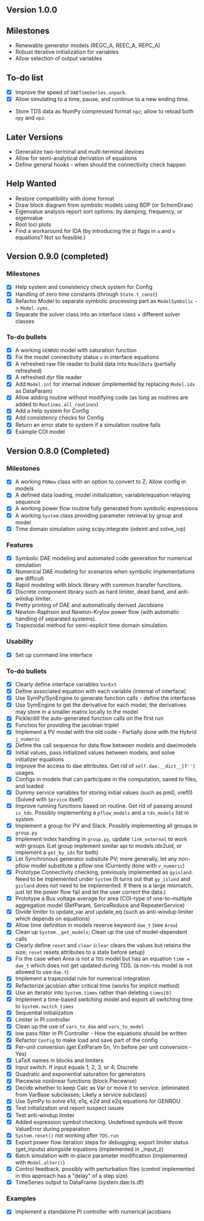 ## Version 1.0.0

## Milestones
*   Renewable generator models (REGC_A, REEC_A, REPC_A)
*   Robust iterative initialization for variables
*   Allow selection of output variables

## To-do list
- [x] Improve the speed of `DAETimeSeries.unpack`.
- [x] Allow simulating to a time, pause, and continue to a new ending time.
*   Store TDS data as NumPy compressed format `npz`; allow to reload both `npy` and `npz`.

## Later Versions
*   Generalize two-terminal and multi-terminal devices
*   Allow for semi-analytical derivation of equations
*   Define general hooks - when should the connectivity check happen

## Help Wanted
*   Restore compatibility with dome format
*   Draw block diagram from symbolic models using BDP (or SchemDraw)
*   Eigenvalue analysis report sort options: by damping, frequency, or eigenvalue
*   Root loci plots
*   Find a workaround for IDA (by introducing the zi flags in `a` and `v` equations? Not so feasible.)

## Version 0.9.0 (completed)

### Milestones
- [x] Help system and consistency check system for Config
- [x] Handling of zero time constants (through `State.t_const`)
- [x] Refactor Model to separate symbolic processing part as `ModelSymbolic` -> `Model.syms`.
- [x] Separate the solver class into an interface class + different solver classes

### To-do bullets
- [x] A working `GENROU` model with saturation function
- [x] Fix the model connectivity status `u` in interface equations
- [x] A refreshed raw file reader to build data into `ModelData` (partially refreshed)
- [x] A refreshed dyr file reader
- [x] Add ``Model.int`` for internal indexer (implemented by replacing `Model.idx` as DataParam)
- [x] Allow adding routine without modifying code (as long as routines are added to `Routines.all_routines`)
- [x] Add a help system for Config
- [x] Add consistency checks for Config
- [x] Return an error state to system if a simulation routine fails
- [x] Example COI model

## Version 0.8.0 (Completed)

### Milestones
- [x] A working `PQNew` class with an option to convert to Z; Allow config in models
- [x] A defined data loading, model initialization, variable/equation relaying sequence
- [x] A working power flow routine fully generated from symbolic expressions
- [x] A working `System` class providing parameter retrieval by group and model
- [x] Time domain simulation using scipy.integrate (odeint and solve_ivp)

### Features
- [x] Symbolic DAE modeling and automated code generation for numerical simulation
- [x] Numerical DAE modeling for scenarios when symbolic implementations are difficult
- [x] Rapid modeling with block library with common transfer functions.
- [x] Discrete component library such as hard limiter, dead band, and anti-windup limiter.
- [x] Pretty printing of DAE and automatically derived Jacobians
- [x] Newton-Raphson and Newton-Krylov power flow (with automatic handling of separated systems).
- [x] Trapezoidal method for semi-explicit time domain simulation.

### Usability
- [x] Set up command line interface

### To-do bullets
- [x] Clearly define interface variables `VarExt`
- [x] Define associated equation with each variable (internal of interface)
- [x] Use SymPy/SynEngine to generate function calls - define the interfaces
- [x] Use SymEngine to get the derivative for each model; the derivatives may store in a smaller matrix locally to the model
- [x] Pickle/dill the auto-generated function calls on the first run
- [x] Function for providing the jacobian triplet
- [x] Implement a PV model with the old code - Partially done with the Hybrid `j_numeric`
- [x] Define the call sequence for data flow between models and dae/models
- [x] Initial values, pass initialized values between models, and solve initializer equations
- [x] Improve the access to dae attributes. Get rid of `self.dae.__dict__[f'']` usages.
- [x] Configs in models that can participate in the computation, saved to files, and loaded
- [x] Dummy service variables for storing initial values (such as pm0, vref0) (Solved with `Service` itself)
- [x] Improve running functions based on routine. Get rid of passing around `is_tds`. Possibly implementing a
 `pflow_models` and a `tds_models` list in system
- [x] Implement a group for PV and Slack. Possibly implementing all groups in `group.py`
- [x]   Implement index handling in `group.py`, update `link_external` to work with groups (Let group implement
 similar api to models.idx2uid, or implement a `get_by_idx` for both)
- [x] Let Synchronous generator subsitute PV; more generally, let any non-pflow model substitute a pflow one
 (Currently done with `v_numeric`)
- [x] Prototype Connectivity checking, previously implemented as `gyisland`. Need to be implemented under
 `System` (It turns out that `gy_island` and `gisland` does not need to be implemented. If there is a large
  mismatch, just let the power flow fail and let the user correct the data.)
- [x] Prototype a Bus voltage average for area (COI-type of one-to-multiple aggregation model 
(RefParam, SericeReduce and RepeaterService)
- [x] Divide limiter to update_var and update_eq (such as anti-windup limiter which depends on equations)
- [x] Allow time definition in models reserve keyword `dae_t` (see `Area`)
- [x] Clean up `System._get_models`; Clean up the use of model-dependent calls
- [x] Clearly define `reset` and `clear` (`clear` clears the values but retains the size; `reset` resets
 attributes to a state before setup)
- [x] Fix the case when Area is not a `TDS` model but has an equation `time = dae_t` which does not get updated
 during TDS. (a non-`tds` model is not allowed to use `dae.t`)
- [x] Implement a trapezoidal rule for numerical integration
- [x] Refactorize jacobian after critical time (works for implicit method)
- [x] Use an iterator into `System.times` rather than deleting `times[0]`
- [x] Implement a time-based switching model and export all switching time to `System.switch_times`
- [x] Sequential initialization 
- [x] Limiter in PI controller
- [x] Clean up the use of `vars_to_dae` and `vars_to_model` 
- [x] low pass filter in PI Controller - How the equations should be written
- [x] Refactor `Config` to make load and save part of the config
- [x] Per-unit conversion (get ExtParam Sn, Vn before per unit conversion - Yes)
- [x] LaTeX names in blocks and limiters
- [x] Input switch. If input equals 1, 2, 3, or 4; Discrete
- [x] Quadratic and exponential saturation for generators
- [x] Piecewise nonlinear functions (block.Piecewise)
- [x] Decide whether to keep Calc as Var or move it to service. (eliminated from VarBase subclasses; Likely a
 service subclass)
- [x] Use SymPy to solve e1d, e1q, e2d and e2q equations for GENROU
- [x] Test initialization and report suspect issues
- [x] Test anti-windup limiter
- [x] Added expression symbol checking. Undefined symbols will throw ValueError during preparation
- [x] `System.reset()` not working after `TDS.run`
- [x] Export power flow iteration steps for debugging; export limiter status (get_inputs) alongside equations (implemented in _input_z)
- [x] Batch simulation with in-place parameter modification (implemented with `Model.alter()`)
- [x] Control feedback, possibly with perturbation files (control implemented in this approach has a "delay" of a step size)
- [x] TimeSeries output to DataFrame (system.dae.ts.df)

### Examples
- [x] implement a standalone PI controller with numerical jacobians
